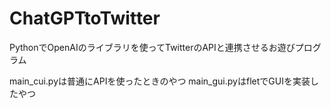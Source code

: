 # ChatGPTtoTwitter
PythonでOpenAIのライブラリを使ってTwitterのAPIと連携させるお遊びプログラム

main_cui.pyは普通にAPIを使ったときのやつ
main_gui.pyはfletでGUIを実装したやつ
